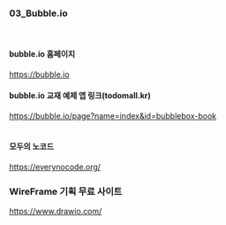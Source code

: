 ### 03_Bubble.io
<br>

#### bubble.io 홈페이지
https://bubble.io
<br>



#### bubble.io 교재 예제 앱 링크(todomall.kr)
https://bubble.io/page?name=index&id=bubblebox-book
<br>
<br>


#### 모두의 노코드
https://everynocode.org/
<br>

### WireFrame 기획 무료 사이트
https://www.drawio.com/
<br>
